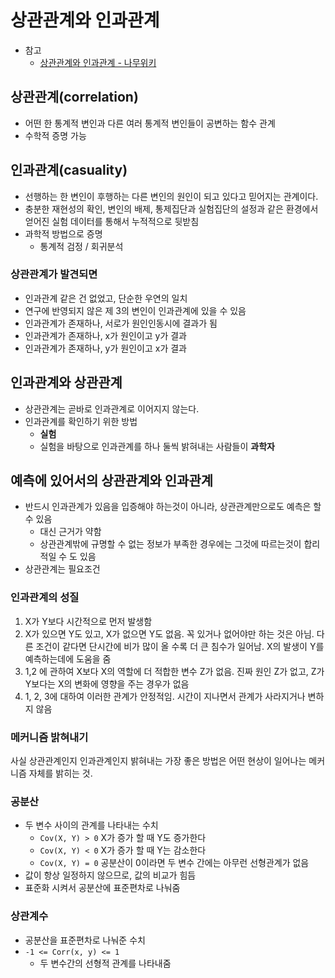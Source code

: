 # 상관관계와 인과관계

- 참고
  - [상관관계와 인과관계 - 나무위키](https://namu.wiki/w/%EC%83%81%EA%B4%80%EA%B4%80%EA%B3%84%EC%99%80%20%EC%9D%B8%EA%B3%BC%EA%B4%80%EA%B3%84)

## 상관관계(correlation)

- 어떤 한 통계적 변인과 다른 여러 통계적 변인들이 공변하는 함수 관계
- 수학적 증명 가능

## 인과관계(casuality)

- 선행하는 한 변인이 후행하는 다른 변인의 원인이 되고 있다고 믿어지는 관계이다.
- 충분한 재현성의 확인, 변인의 배제, 통제집단과 실험집단의 설정과 같은 환경에서 얻어진 실험 데이터를 통해서 누적적으로 뒷받침
- 과학적 방법으로 증명
  - 통계적 검정 / 회귀분석

### 상관관계가 발견되면

- 인과관계 같은 건 없었고, 단순한 우연의 일치
- 연구에 반영되지 않은 제 3의 변인이 인과관계에 있을 수 있음
- 인과관계가 존재하나, 서로가 원인인동시에 결과가 됨
- 인과관계가 존재하나, x가 원인이고 y가 결과
- 인과관계가 존재하나, y가 원인이고 x가 결과

## 인과관계와 상관관계

- 상관관계는 곧바로 인과관계로 이어지지 않는다.
- 인과관계를 확인하기 위한 방법
  - **실험**
  - 실험을 바탕으로 인과관계를 하나 둘씩 밝혀내는 사람들이 **과학자**

## 예측에 있어서의 상관관계와 인과관계

- 반드시 인과관계가 있음을 입증해야 하는것이 아니라, 상관관계만으로도 예측은 할 수 있음
  - 대신 근거가 약함
  - 상관관계밖에 규명할 수 없는 정보가 부족한 경우에는 그것에 따르는것이 합리적일 수 도 있음
- 상관관계는 필요조건

### 인과관계의 성질

1. X가 Y보다 시간적으로 먼저 발생함
2. X가 있으면 Y도 있고, X가 없으면 Y도 없음. 꼭 있거나 없어야만 하는 것은 아님. 다른 조건이 같다면 단시간에 비가 많이 올 수록 더 큰 침수가 일어남. X의 발생이 Y를 예측하는데에 도움을 줌
3. 1,2 에 관하여 X보다 X의 역할에 더 적합한 변수 Z가 없음. 진짜 원인 Z가 없고, Z가 Y보다는 X의 변화에 영향을 주는 경우가 없음
4. 1, 2, 3에 대하여 이러한 관계가 안정적임. 시간이 지나면서 관계가 사라지거나 변하지 않음

### 메커니즘 밝혀내기

사실 상관관계인지 인과관계인지 밝혀내는 가장 좋은 방법은 어떤 현상이 일어나는 메커니즘 자체를 밝히는 것.

### 공분산

- 두 변수 사이의 관계를 나타내는 수치
  - `Cov(X, Y) > 0` X가 증가 할 때 Y도 증가한다
  - `Cov(X, Y) < 0` X가 증가 할 때 Y는 감소한다
  - `Cov(X, Y) = 0` 공분산이 0이라면 두 변수 간에는 아무런 선형관계가 없음
- 값이 항상 일정하지 않으므로, 값의 비교가 힘듬
- 표준화 시켜서 공분산에 표준편차로 나눠줌

### 상관계수

- 공분산을 표준편차로 나눠준 수치
- `-1 <= Corr(x, y) <= 1`
  - 두 변수간의 선형적 관계를 나타내줌
